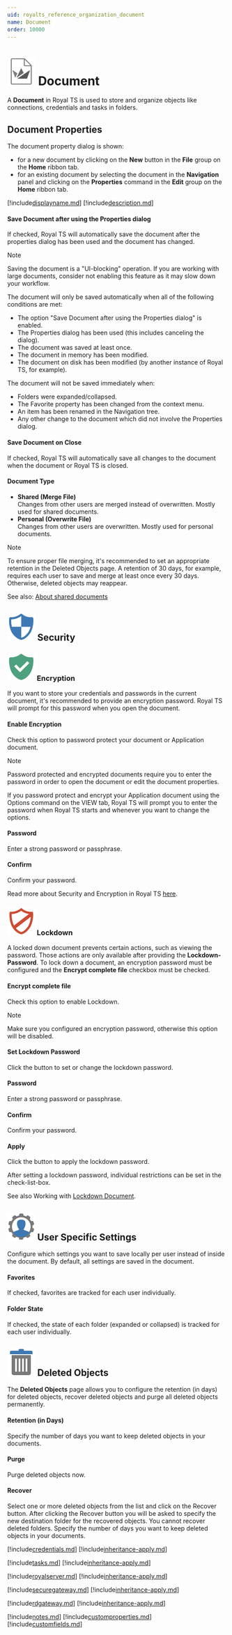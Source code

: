```yaml
---
uid: royalts_reference_organization_document
name: Document
order: 10000
---
```


# ![](/r2021/images/RoyalTS/Application/SVG_FileIconRTSZ_32.svg#img_header) Document
A **Document** in Royal TS is used to store and organize objects like connections, credentials and tasks in folders.

## Document Properties
The document property dialog is shown:
* for a new document by clicking on the **New** button in the **File** group on the **Home** ribbon tab.
* for an existing document by selecting the document in the **Navigation** panel and clicking on the **Properties** command in the **Edit** group on the **Home** ribbon tab.

[!include[displayname.md](~/royalts/_shared/displayname.md)]
[!include[description.md](~/royalts/_shared/description.md)]

#### Save Document after using the Properties dialog
If checked, Royal TS will automatically save the document after the properties dialog has been used and the document has changed.

> [!Note]
> Saving the document is a "UI-blocking" operation. If you are working with large documents, consider not enabling this feature as it may slow down your workflow.  
> 
> The document will only be saved automatically when all of the following conditions are met:
> - The option "Save Document after using the Properties dialog" is enabled.
> - The Properties dialog has been used (this includes canceling the dialog).
> - The document was saved at least once.
> - The document in memory has been modified.
> - The document on disk has been modified (by another instance of Royal TS, for example).  
> 
> The document will not be saved immediately when:
> - Folders were expanded/collapsed.
> - The Favorite property has been changed from the context menu.
> - An item has been renamed in the Navigation tree.
> - Any other change to the document which did not involve the Properties dialog.

#### Save Document on Close
If checked, Royal TS will automatically save all changes to the document when the document or Royal TS is closed.

#### Document Type
- **Shared (Merge File)**  
  Changes from other users are merged instead of overwritten. Mostly used for shared documents.
- **Personal (Overwrite File)**  
  Changes from other users are overwritten. Mostly used for personal documents.

> [!Note]
> To ensure proper file merging, it's recommended to set an appropriate retention in the Deleted Objects page. A retention of 30 days, for example, requires each user to save and merge at least once every 30 days. Otherwise, deleted objects may reappear.

See also: [About shared documents](https://www.royalapps.com/go/kb-all-teamsharing)

## ![](/r2021/images/RoyalTS/Application/SVG_PageSecurity_32.svg#img_header) Security
### ![](/r2021/images/RoyalTS/Application/SVG_PageEncryption_32.svg#img_header) Encryption
If you want to store your credentials and passwords in the current document, it's recommended to provide an encryption password. Royal TS will prompt for this password when you open the document.

#### Enable Encryption
Check this option to password protect your document or Application document.

> [!Note]
> Password protected and encrypted documents require you to enter the password in order to open the document or edit the document properties.  
> 
> If you password protect and encrypt your Application document using the Options command on the VIEW tab, Royal TS will prompt you to enter the password when Royal TS starts and whenever you want to change the options.

#### Password
Enter a strong password or passphrase.

#### Confirm
Confirm your password.

Read more about Security and Encryption in Royal TS [here](xref:royalts_intro_security).

### ![](/r2021/images/RoyalTS/Application/SVG_PageLockdown_32.svg#img_header) Lockdown
A locked down document prevents certain actions, such as viewing the password. Those actions are only available after providing the **Lockdown-Password**. To lock down a document, an encryption password must be configured and the **Encrypt complete file** checkbox must be checked.

#### Encrypt complete file
Check this option to enable Lockdown.

> [!Note]
> Make sure you configured an encryption password, otherwise this option will be disabled.

#### Set Lockdown Password
Click the button to set or change the lockdown password.

#### Password
Enter a strong password or passphrase.

#### Confirm
Confirm your password.

#### Apply
Click the button to apply the lockdown password.

After setting a lockdown password, individual restrictions can be set in the check-list-box.

See also Working with [Lockdown Document](xref:royalts_tutorials_lockdown).

## ![](/r2021/images/RoyalTS/Application/SVG_PageUserSpecificSettings_32.svg#img_header) User Specific Settings
Configure which settings you want to save locally per user instead of inside the document. By default, all settings are saved in the document.

#### Favorites
If checked, favorites are tracked for each user individually.

#### Folder State
If checked, the state of each folder (expanded or collapsed) is tracked for each user individually.

## ![](/r2021/images/RoyalTS/Application/SVG_PageDeletedObjects_32.svg#img_header) Deleted Objects
The **Deleted Objects** page allows you to configure the retention (in days) for deleted objects, recover deleted objects and purge all deleted objects permanently.

#### Retention (in Days)
Specify the number of days you want to keep deleted objects in your documents.

#### Purge
Purge deleted objects now.

#### Recover
Select one or more deleted objects from the list and click on the Recover button. After clicking the Recover button you will be asked to specify the new destination folder for the recovered objects. You cannot recover deleted folders.
Specify the number of days you want to keep deleted objects in your documents.

[!include[credentials.md](~/royalts/_shared/credentials.md)]
[!include[inheritance-apply.md](~/royalts/_shared/inheritance-apply.md)]

[!include[tasks.md](~/royalts/_shared/tasks.md)]
[!include[inheritance-apply.md](~/royalts/_shared/inheritance-apply.md)]

[!include[royalserver.md](~/royalts/_shared/royalserver.md)]
[!include[inheritance-apply.md](~/royalts/_shared/inheritance-apply.md)]

[!include[securegateway.md](~/royalts/_shared/securegateway.md)]
[!include[inheritance-apply.md](~/royalts/_shared/inheritance-apply.md)]

[!include[rdgateway.md](~/royalts/_shared/rdgateway.md)]
[!include[inheritance-apply.md](~/royalts/_shared/inheritance-apply.md)]

[!include[notes.md](~/royalts/_shared/notes.md)]
[!include[customproperties.md](~/royalts/_shared/customproperties.md)]
[!include[customfields.md](~/royalts/_shared/customfields.md)]
